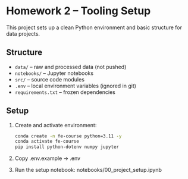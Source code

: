 # Homework 2 – Tooling Setup

This project sets up a clean Python environment and basic structure for data projects.

## Structure

- `data/` – raw and processed data (not pushed)
- `notebooks/` – Jupyter notebooks
- `src/` – source code modules
- `.env` – local environment variables (ignored in git)
- `requirements.txt` – frozen dependencies

## Setup

1. Create and activate environment:

   ```bash
   conda create -n fe-course python=3.11 -y
   conda activate fe-course
   pip install python-dotenv numpy jupyter

   ```

2. Copy .env.example → .env

3. Run the setup notebook: notebooks/00_project_setup.ipynb
